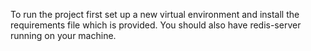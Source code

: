 To run the project first set up a new virtual environment and install the requirements file which is provided.
You should also have redis-server running on your machine.
